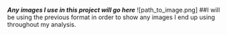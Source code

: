 ***Any images I use in this project will go here***
![path_to_image.png] ##I will be using the previous format in order to show any images I end up using throughout my analysis.

